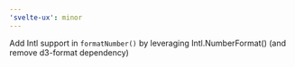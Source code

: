 ```yaml
---
'svelte-ux': minor
---
```


Add Intl support in `formatNumber()` by leveraging Intl.NumberFormat() (and remove d3-format dependency)
